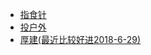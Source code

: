 * [指食针](http://www.zhishizhen.cn/#/login)
* [投户外](http://www.touhuwai.com/)
* [厚建(最近比较好进2018-6-29)](http://www.hoge.cn/home)
